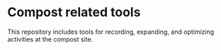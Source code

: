 # Compost related tools

This repository includes tools for recording, expanding, and optimizing activities at the compost site.
